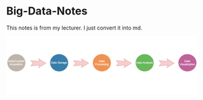 # Big-Data-Notes
This notes is from my lecturer. I just convert it into md.

![Big Data Flow](https://github.com/ariffyasri/Big-Data-Notes/blob/master/img/data-flow.png)